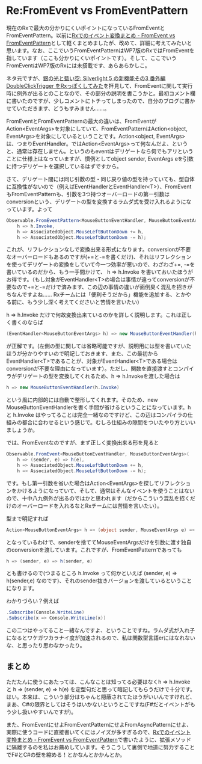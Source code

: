 # Re:FromEvent vs FromEventPattern

現在のRxで最大の分かりにくいポイントになっているFromEventとFromEventPattern。以前に[Rxでのイベント変換まとめ - FromEvent vs FromEventPattern](http://neue.cc/2011/07/06_332.html "neue cc - Rxでのイベント変換まとめ - FromEvent vs FromEventPattern")として軽くまとめましたが、改めて、詳細に考えてみたいと思います。なお、ここでいうFromEventPatternはWP7版のRxではFromEventを指しています（ここも分かりにくいポイントです）。そして、ここでいうFromEventはWP7版のRxには未搭載です、あらあらかしこ。

ネタ元ですが、[銀の光と藍い空: Silverlight 5 の新機能その3 番外編 DoubleClickTrigger をRxっぽくしてみた](http://techblog.hilife-jp.info/2011/09/silverlight-5-3-doubleclicktrigger-rx.html?spref=tw "銀の光と藍い空: Silverlight 5 の新機能その3 番外編 DoubleClickTrigger をRxっぽくしてみた")を拝見して、FromEventに関して実行時に例外が出るとのことなので、その部分の説明を書こうかと。最初コメント欄に書いたのですが、少しコメントにトチってしまったので、自分のブログに書かせていただきます、どうもすみません……。

FromEventとFromEventPatternの最大の違いは、FromEventがAction&lt;EventArgs>を対象にしていて、FromEventPatternはAction&lt;object, EventArgs>を対象にしているということです。Action&lt;object, EventArgs>は、つまりEventHandler。ではAction&lt;EventArgs>って何なんだよ、というと、通常は存在しません。というのもeventはデリゲートなら何でもアリということに仕様上はなっていますが、慣例としてobject sender, EventArgs eを引数に持つデリゲートを選択しているはずですから。

さて、デリゲート間には同じ引数の型・同じ戻り値の型を持っていても、型自体に互換性がないので（例えばEventHandlerとEventHandler&lt;T>）、FromEventもFromEventPatternも、引数を3つ持つオーバーロードの第一引数は
conversionという、デリゲートの型を変換するラムダ式を受け入れるようになっています。よって

```csharp
Observable.FromEventPattern<MouseButtonEventHandler, MouseButtonEventArgs>(
    h => h.Invoke,
    h => AssociatedObject.MouseLeftButtonDown += h,
    h => AssociatedObject.MouseLeftButtonDown -= h);
```

これが、リフレクションなしで変換出来る形式になります。conversionが不要なオーバーロードもあるのですが(+=と-=を書くだけ)、それはリフレクションを使ってデリゲートの変換をしていて今一つ効率が悪いので、わざわざ+=, -=を書いているのだから、もう一手間かけて、 h => h.Invoke を書いておいたほうがお得です。（もし対象がEventHandler&lt;T>の場合は事情が違ってconversionが不要なので+=と-=だけで済みます、この辺の事情の違いが面倒臭く混乱を招きがちなんですよね…… Rxチームには「便利そうだから」機能を追加する、とかやる前に、もう少し深く考えてくださいと苦情を言いたい）

h => h.Invoke だけで何故変換出来ているのかを詳しく説明します。これは正しく書くのならば

```csharp
(EventHandler<MouseButtonEventArgs> h) => new MouseButtonEventHandler(h)
```

が正解です。(左側の型に関しては省略可能ですが、説明用には型を書いていたほうが分かりやすいので明記しておきます、また、この最初からEventHandler&lt;T>であることが、対象がEventHandler&lt;T>である場合はconversionが不要な理由になっています）。ただし、関数を直接渡すとコンパイラがデリゲートの型を変換してくれるため、h => h.Invokeを渡した場合は

```csharp
h => new MouseButtonEventHandler(h.Invoke)
```

という風に内部的には自動で整形してくれます。そのため、new MouseButtonEventHandlerを書く手間が省けるということになっています。h と h.Invoke はやってることは完全一緒なのですけど、この辺はコンパイラの仕組みの都合に合わせるという感じで。むしろ仕組みの隙間をついたやり方といいましょうか。

では、FromEventなのですが、まず正しく変換出来る形を見ると

```csharp
Observable.FromEvent<MouseButtonEventHandler, MouseButtonEventArgs>(
    h => (sender, e) => h(e),
    h => AssociatedObject.MouseLeftButtonDown += h,
    h => AssociatedObject.MouseLeftButtonDown -= h);
```

です。もし第一引数を省いた場合はAction&lt;EventArgs>を探してリフレクションをかけるようになっていて、そして、通常はそんなイベントを使うことはないので、十中八九例外が出るのではかと思われます（だからこういう混乱を招くだけのオーバーロードを入れるなとRxチームには苦情を言いたい）。

型まで明記すれば

```csharp
Action<MouseButtonEventArgs> h => (object sender, MouseEventArgs e) => h(e)
```

となっているわけで、senderを捨ててMouseEventArgsだけを引数に渡す独自のconversionを渡しています。これですが、FromEventPatternであっても

```csharp
h => (sender, e) => h(sender, e)
```

とも書けるので(つまるところ h.Invoke って何かといえば (sender, e) => h(sender,e) なのです)、それのsender抜きバージョンを渡しているということになります。

わかりづらい？例えば

```csharp
.Subscribe(Console.WriteLine)
.Subscribe(x => Console.WriteLine(x))
```

この二つはやってること一緒なんですよ、ということですね。ラムダ式が入れ子になるとワケガワカラナイ度が加速されるので、私は関数型言語erにはなれないな、と思ったり思わなかったり。

まとめ
---
ただたんに使うにあたっては、こんなことは知ってる必要はなくh => h.Invoke と h => (sender, e) => h(e) を定型句だと思って暗記してもらうだけで十分です。はい。本来は、こういう部分はちゃんと隠蔽されてたほうがいいんですけれど、まあ、C#の限界としてはそうはいかないというとこですね(F#だとイベントがもう少し扱いやすいんですが)。

また、FromEventにせよFromEventPatternにせよFromAsyncPatternにせよ、実際に使うコードに直接書いてくにはノイズが多すぎるので、[Rxでのイベント変換まとめ - FromEvent vs FromEventPattern](http://neue.cc/2011/07/06_332.html "neue cc - Rxでのイベント変換まとめ - FromEvent vs FromEventPattern")で書いたように、拡張メソッドに隔離するのを私はお薦めしています。そうこうして裏側で地道に努力することでF#とC#の壁を縮める！とかなんとかかんとか。
